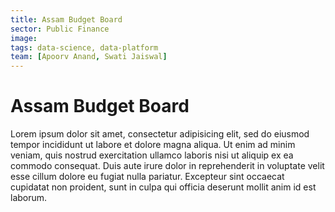 ```yaml
---
title: Assam Budget Board
sector: Public Finance
image:
tags: data-science, data-platform
team: [Apoorv Anand, Swati Jaiswal]
---
```


<h1>Assam Budget Board</h1>

<p>Lorem ipsum dolor sit amet, consectetur adipisicing elit, sed do eiusmod tempor incididunt ut labore et dolore magna aliqua. Ut enim ad minim veniam, quis nostrud exercitation ullamco laboris nisi ut aliquip ex ea commodo consequat. Duis aute irure dolor in reprehenderit in voluptate velit esse cillum dolore eu fugiat nulla pariatur. Excepteur sint occaecat cupidatat non proident, sunt in culpa qui officia deserunt mollit anim id est laborum.</p>